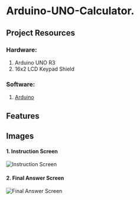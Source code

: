 # Arduino-UNO-Calculator.

## Project Resources

### Hardware:

1. Arduino UNO R3
2. 16x2 LCD Keypad Shield

### Software:

1. [Arduino](https://www.arduino.cc/en/Main/Software)

## Features

## Images

#### 1. Instruction Screen

![Instruction Screen]()

#### 2. Final Answer Screen

![Final Answer Screen]()
